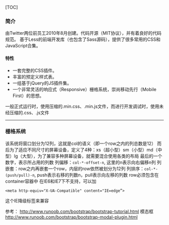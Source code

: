 [TOC]

### 简介
由Twitter两位前员工2010年8月创建。代码开源（MIT协议），并有着良好的代码规范。
基于Less的前端开发库（也包含了Sass源码），提供了很多常用的CSS和JavaScript合集。

#### 特性
+ 一套完整的CSS插件。
+ 丰富的预定义样式表。
+ 一组基于jQuery的JS插件集。
+ 一个非常灵活的响应式（Responsive）栅格系统，崇尚移动先行（Mobile First）的思想。

一般正式运行时，使用压缩的.min.css、.min.js文件，而进行开发调试时，使用未经压缩的.css、.js文件
******

### 栅格系统
该系统将窗口划分为12列，这就是col的语义（即一个row之内的列总数是12）
而后为了适应不同尺寸的屏幕设备，定义了4种：xs（超小型）sm（小型）md（中型）lg（大型），为了兼容多种屏幕设备，就需要混合使用各类的布局
最后的一个数字，表示所占用的列数
列偏移：`col-*-offset-n`, 这里的n表示向右偏移n列
列嵌套：row之内再嵌套一个row，内层的row依然被划分为12列
列排序：`col-*-(push/pull)-n`, push表示右移的列数n，pull表示向左移的列数
row必须包含在container容器中
在IE6和IE7下不支持，可以加
```
<meta http-equiv="X-UA-Compatible" content="IE=edge”>
```
这个IE降级标签来兼容



参考：
<http://www.runoob.com/bootstrap/bootstrap-tutorial.html>
模态框
<http://www.runoob.com/bootstrap/bootstrap-modal-plugin.html>
